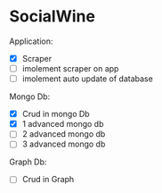 # SocialWine

Application:
- [x] Scraper
- [ ] imolement scraper on app
- [ ] imolement auto update of database

Mongo Db:
- [x] Crud in mongo Db
- [x] 1 advanced mongo db
- [ ] 2 advanced mongo db
- [ ] 3 advanced mongo db

Graph Db:
- [ ] Crud in Graph

